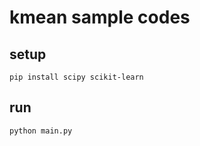 # kmean sample codes

## setup

```shell
pip install scipy scikit-learn
```

## run

```shell
python main.py
```
